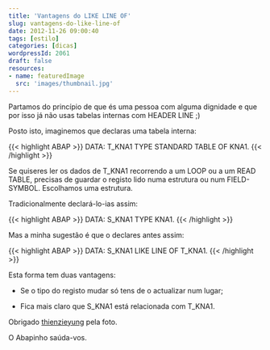 ```yaml
---
title: 'Vantagens do LIKE LINE OF'
slug: vantagens-do-like-line-of
date: 2012-11-26 09:00:40
tags: [estilo]
categories: [dicas]
wordpressId: 2061
draft: false
resources:
- name: featuredImage
  src: 'images/thumbnail.jpg'
---
```

Partamos do princípio de que és uma pessoa com alguma dignidade e que por isso já não usas tabelas internas com HEADER LINE ;)

Posto isto, imaginemos que declaras uma tabela interna:

<!--more-->


{{< highlight ABAP >}}
DATA: T_KNA1 TYPE STANDARD TABLE OF KNA1.
{{< /highlight >}}

Se quiseres ler os dados de T_KNA1 recorrendo a um LOOP ou a um READ TABLE, precisas de guardar o registo lido numa estrutura ou num FIELD-SYMBOL. Escolhamos uma estrutura.

Tradicionalmente declará-lo-ias assim:


{{< highlight ABAP >}}
DATA: S_KNA1 TYPE KNA1.
{{< /highlight >}}

Mas a minha sugestão é que o declares antes assim:


{{< highlight ABAP >}}
DATA: S_KNA1 LIKE LINE OF T_KNA1.
{{< /highlight >}}

Esta forma tem duas vantagens:

  * Se o tipo do registo mudar só tens de o actualizar num lugar;

  * Fica mais claro que S_KNA1 está relacionada com T_KNA1.

Obrigado [thienzieyung][1] pela foto.

O Abapinho saúda-vos.

   [1]: https://www.flickr.com/photos/thienzieyung/6937202094/
